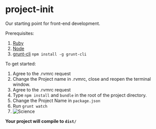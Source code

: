 project-init
===============

Our starting point for front-end development.

Prerequisites:

1. [Ruby](http://www.ruby-lang.org/en/downloads/)
2. [Node](http://nodejs.org/download/)
3. [grunt-cli](https://github.com/gruntjs/grunt-cli) ```npm install -g grunt-cli```

To get started:

1. Agree to the .rvmrc request
2. Change the Project name in .rvmrc, close and reopen the terminal window.
3. Agree to the .rvmrc request
4. Type ```npm install``` and ```bundle``` in the root of the project directory.
5. Change the Project Name in ```package.json```
6. Run ```grunt watch```
7. ![Science](https://gimmebar-assets.s3.amazonaws.com/4fafbdce48c48.jpg)

**Your project will compile to ```dist/```**